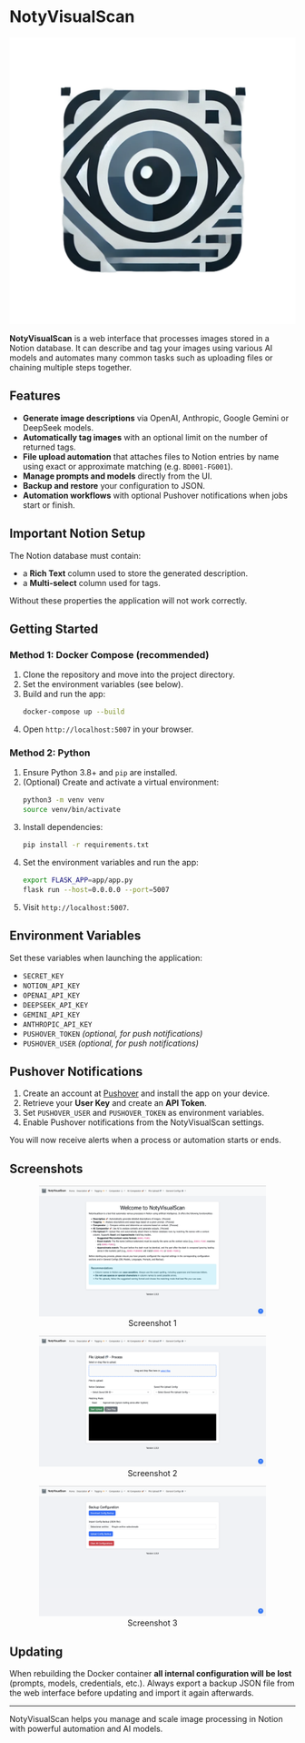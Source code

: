 # NotyVisualScan

![Logo](app/static/logo.png)

**NotyVisualScan** is a web interface that processes images stored in a Notion database. It can describe and tag your images using various AI models and automates many common tasks such as uploading files or chaining multiple steps together.

## Features
- **Generate image descriptions** via OpenAI, Anthropic, Google Gemini or DeepSeek models.
- **Automatically tag images** with an optional limit on the number of returned tags.
- **File upload automation** that attaches files to Notion entries by name using exact or approximate matching (e.g. `BD001-FG001`).
- **Manage prompts and models** directly from the UI.
- **Backup and restore** your configuration to JSON.
- **Automation workflows** with optional Pushover notifications when jobs start or finish.

## Important Notion Setup
The Notion database must contain:
- a **Rich Text** column used to store the generated description.
- a **Multi‑select** column used for tags.

Without these properties the application will not work correctly.

## Getting Started
### Method 1: Docker Compose (recommended)
1. Clone the repository and move into the project directory.
2. Set the environment variables (see below).
3. Build and run the app:
   ```bash
   docker-compose up --build
   ```
4. Open `http://localhost:5007` in your browser.

### Method 2: Python
1. Ensure Python 3.8+ and `pip` are installed.
2. (Optional) Create and activate a virtual environment:
   ```bash
   python3 -m venv venv
   source venv/bin/activate
   ```
3. Install dependencies:
   ```bash
   pip install -r requirements.txt
   ```
4. Set the environment variables and run the app:
   ```bash
   export FLASK_APP=app/app.py
   flask run --host=0.0.0.0 --port=5007
   ```
5. Visit `http://localhost:5007`.

## Environment Variables
Set these variables when launching the application:
- `SECRET_KEY`
- `NOTION_API_KEY`
- `OPENAI_API_KEY`
- `DEEPSEEK_API_KEY`
- `GEMINI_API_KEY`
- `ANTHROPIC_API_KEY`
- `PUSHOVER_TOKEN` *(optional, for push notifications)*
- `PUSHOVER_USER` *(optional, for push notifications)*

## Pushover Notifications
1. Create an account at [Pushover](https://pushover.net/) and install the app on your device.
2. Retrieve your **User Key** and create an **API Token**.
3. Set `PUSHOVER_USER` and `PUSHOVER_TOKEN` as environment variables.
4. Enable Pushover notifications from the NotyVisualScan settings.

You will now receive alerts when a process or automation starts or ends.

## Screenshots
<p align="center">
  <img src="app/static/screenshots/Screenshot 1.png" alt="Screenshot 1" width="400"/>
  <br/>Screenshot 1
</p>
<p align="center">
  <img src="app/static/screenshots/Screenshot 2.png" alt="Screenshot 2" width="400"/>
  <br/>Screenshot 2
</p>
<p align="center">
  <img src="app/static/screenshots/Screenshot 3.png" alt="Screenshot 3" width="400"/>
  <br/>Screenshot 3
</p>

## Updating
When rebuilding the Docker container **all internal configuration will be lost** (prompts, models, credentials, etc.). Always export a backup JSON file from the web interface before updating and import it again afterwards.

---
NotyVisualScan helps you manage and scale image processing in Notion with powerful automation and AI models.

